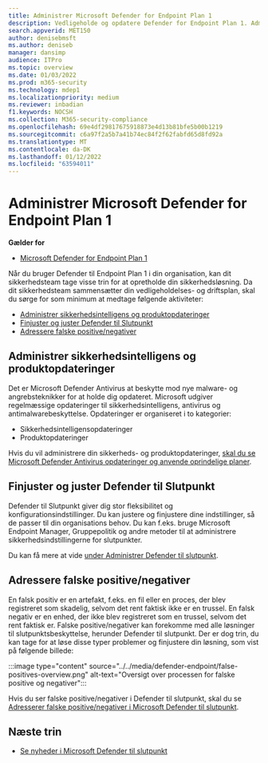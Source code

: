 ```yaml
---
title: Administrer Microsoft Defender for Endpoint Plan 1
description: Vedligeholde og opdatere Defender for Endpoint Plan 1. Administrer indstillinger, få opdateringer, og håndter falske positive/negativer.
search.appverid: MET150
author: denisebmsft
ms.author: deniseb
manager: dansimp
audience: ITPro
ms.topic: overview
ms.date: 01/03/2022
ms.prod: m365-security
ms.technology: mdep1
ms.localizationpriority: medium
ms.reviewer: inbadian
f1.keywords: NOCSH
ms.collection: M365-security-compliance
ms.openlocfilehash: 69e4df29817675918873e4d13b81bfe5b00b1219
ms.sourcegitcommit: c6a97f2a5b7a41b74ec84f2f62fabfd65d8fd92a
ms.translationtype: MT
ms.contentlocale: da-DK
ms.lasthandoff: 01/12/2022
ms.locfileid: "63594011"
---
```

# <a name="manage-microsoft-defender-for-endpoint-plan-1"></a>Administrer Microsoft Defender for Endpoint Plan 1

**Gælder for**
- [Microsoft Defender for Endpoint Plan 1](https://go.microsoft.com/fwlink/p/?linkid=2154037)

Når du bruger Defender til Endpoint Plan 1 i din organisation, kan dit sikkerhedsteam tage visse trin for at opretholde din sikkerhedsløsning. Da dit sikkerhedsteam sammensætter din vedligeholdelses- og driftsplan, skal du sørge for som minimum at medtage følgende aktiviteter:

- [Administrer sikkerhedsintelligens og produktopdateringer](#manage-security-intelligence-and-product-updates)
- [Finjuster og juster Defender til Slutpunkt](#fine-tune-and-adjust-defender-for-endpoint)
- [Adressere falske positive/negativer](#address-false-positivesnegatives)

## <a name="manage-security-intelligence-and-product-updates"></a>Administrer sikkerhedsintelligens og produktopdateringer

Det er Microsoft Defender Antivirus at beskytte mod nye malware- og angrebsteknikker for at holde dig opdateret. Microsoft udgiver regelmæssige opdateringer til sikkerhedsintelligens, antivirus og antimalwarebeskyttelse. Opdateringer er organiseret i to kategorier: 

- Sikkerhedsintelligensopdateringer
- Produktopdateringer 

Hvis du vil administrere din sikkerheds- og produktopdateringer, [skal du se Microsoft Defender Antivirus opdateringer og anvende oprindelige planer](manage-updates-baselines-microsoft-defender-antivirus.md).

## <a name="fine-tune-and-adjust-defender-for-endpoint"></a>Finjuster og juster Defender til Slutpunkt

Defender til Slutpunkt giver dig stor fleksibilitet og konfigurationsindstillinger. Du kan justere og finjustere dine indstillinger, så de passer til din organisations behov. Du kan f.eks. bruge Microsoft Endpoint Manager, Gruppepolitik og andre metoder til at administrere sikkerhedsindstillingerne for slutpunkter. 

Du kan få mere at vide [under Administrer Defender til slutpunkt](manage-mde-post-migration.md).

## <a name="address-false-positivesnegatives"></a>Adressere falske positive/negativer

En falsk positiv er en artefakt, f.eks. en fil eller en proces, der blev registreret som skadelig, selvom det rent faktisk ikke er en trussel. En falsk negativ er en enhed, der ikke blev registreret som en trussel, selvom det rent faktisk er. Falske positive/negativer kan forekomme med alle løsninger til slutpunktsbeskyttelse, herunder Defender til slutpunkt. Der er dog trin, du kan tage for at løse disse typer problemer og finjustere din løsning, som vist på følgende billede:

:::image type="content" source="../../media/defender-endpoint/false-positives-overview.png" alt-text="Oversigt over processen for falske positive og negativer":::

Hvis du ser falske positive/negativer i Defender til slutpunkt, skal du se [Adresserer falske positive/negativer i Microsoft Defender til slutpunkt](defender-endpoint-false-positives-negatives.md).

## <a name="next-steps"></a>Næste trin

- [Se nyheder i Microsoft Defender til slutpunkt](whats-new-in-microsoft-defender-endpoint.md)